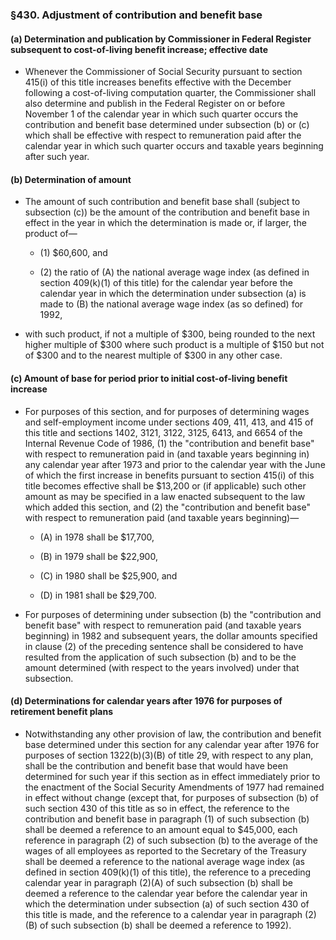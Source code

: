 ### §430. Adjustment of contribution and benefit base
#### (a) Determination and publication by Commissioner in Federal Register subsequent to cost-of-living benefit increase; effective date
* Whenever the Commissioner of Social Security pursuant to section 415(i) of this title increases benefits effective with the December following a cost-of-living computation quarter, the Commissioner shall also determine and publish in the Federal Register on or before November 1 of the calendar year in which such quarter occurs the contribution and benefit base determined under subsection (b) or (c) which shall be effective with respect to remuneration paid after the calendar year in which such quarter occurs and taxable years beginning after such year.

#### (b) Determination of amount
* The amount of such contribution and benefit base shall (subject to subsection (c)) be the amount of the contribution and benefit base in effect in the year in which the determination is made or, if larger, the product of—

  * (1) $60,600, and

  * (2) the ratio of (A) the national average wage index (as defined in section 409(k)(1) of this title) for the calendar year before the calendar year in which the determination under subsection (a) is made to (B) the national average wage index (as so defined) for 1992,


* with such product, if not a multiple of $300, being rounded to the next higher multiple of $300 where such product is a multiple of $150 but not of $300 and to the nearest multiple of $300 in any other case.

#### (c) Amount of base for period prior to initial cost-of-living benefit increase
* For purposes of this section, and for purposes of determining wages and self-employment income under sections 409, 411, 413, and 415 of this title and sections 1402, 3121, 3122, 3125, 6413, and 6654 of the Internal Revenue Code of 1986, (1) the "contribution and benefit base" with respect to remuneration paid in (and taxable years beginning in) any calendar year after 1973 and prior to the calendar year with the June of which the first increase in benefits pursuant to section 415(i) of this title becomes effective shall be $13,200 or (if applicable) such other amount as may be specified in a law enacted subsequent to the law which added this section, and (2) the "contribution and benefit base" with respect to remuneration paid (and taxable years beginning)—

  * (A) in 1978 shall be $17,700,

  * (B) in 1979 shall be $22,900,

  * (C) in 1980 shall be $25,900, and

  * (D) in 1981 shall be $29,700.


* For purposes of determining under subsection (b) the "contribution and benefit base" with respect to remuneration paid (and taxable years beginning) in 1982 and subsequent years, the dollar amounts specified in clause (2) of the preceding sentence shall be considered to have resulted from the application of such subsection (b) and to be the amount determined (with respect to the years involved) under that subsection.

#### (d) Determinations for calendar years after 1976 for purposes of retirement benefit plans
* Notwithstanding any other provision of law, the contribution and benefit base determined under this section for any calendar year after 1976 for purposes of section 1322(b)(3)(B) of title 29, with respect to any plan, shall be the contribution and benefit base that would have been determined for such year if this section as in effect immediately prior to the enactment of the Social Security Amendments of 1977 had remained in effect without change (except that, for purposes of subsection (b) of such section 430 of this title as so in effect, the reference to the contribution and benefit base in paragraph (1) of such subsection (b) shall be deemed a reference to an amount equal to $45,000, each reference in paragraph (2) of such subsection (b) to the average of the wages of all employees as reported to the Secretary of the Treasury shall be deemed a reference to the national average wage index (as defined in section 409(k)(1) of this title), the reference to a preceding calendar year in paragraph (2)(A) of such subsection (b) shall be deemed a reference to the calendar year before the calendar year in which the determination under subsection (a) of such section 430 of this title is made, and the reference to a calendar year in paragraph (2)(B) of such subsection (b) shall be deemed a reference to 1992).